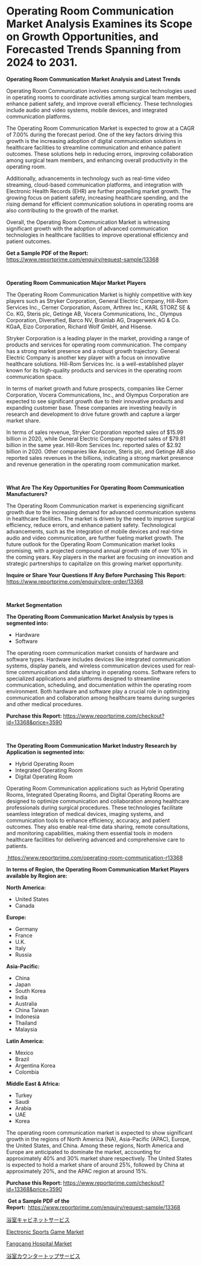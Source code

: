 <p><h1>Operating Room Communication Market Analysis Examines its Scope on Growth Opportunities, and Forecasted Trends Spanning from 2024 to 2031.</h1></p><p><strong>Operating Room Communication Market Analysis and Latest Trends</strong></p>
<p><p>Operating Room Communication involves communication technologies used in operating rooms to coordinate activities among surgical team members, enhance patient safety, and improve overall efficiency. These technologies include audio and video systems, mobile devices, and integrated communication platforms.</p><p>The Operating Room Communication Market is expected to grow at a CAGR of 7.00% during the forecast period. One of the key factors driving this growth is the increasing adoption of digital communication solutions in healthcare facilities to streamline communication and enhance patient outcomes. These solutions help in reducing errors, improving collaboration among surgical team members, and enhancing overall productivity in the operating room.</p><p>Additionally, advancements in technology such as real-time video streaming, cloud-based communication platforms, and integration with Electronic Health Records (EHR) are further propelling market growth. The growing focus on patient safety, increasing healthcare spending, and the rising demand for efficient communication solutions in operating rooms are also contributing to the growth of the market.</p><p>Overall, the Operating Room Communication Market is witnessing significant growth with the adoption of advanced communication technologies in healthcare facilities to improve operational efficiency and patient outcomes.</p></p>
<p><strong>Get a Sample PDF of the Report:&nbsp;</strong> <a href="https://www.reportprime.com/enquiry/request-sample/13368">https://www.reportprime.com/enquiry/request-sample/13368</a></p>
<p>&nbsp;</p>
<p><strong>Operating Room Communication Major Market Players</strong></p>
<p><p>The Operating Room Communication Market is highly competitive with key players such as Stryker Corporation, General Electric Company, Hill-Rom Services Inc., Cerner Corporation, Ascom, Arthrex Inc., KARL STORZ SE & Co. KG, Steris plc, Getinge AB, Vocera Communications, Inc., Olympus Corporation, Diversified, Barco NV, Brainlab AG, Dragerwerk AG & Co. KGaA, Eizo Corporation, Richard Wolf GmbH, and Hisense.</p><p>Stryker Corporation is a leading player in the market, providing a range of products and services for operating room communication. The company has a strong market presence and a robust growth trajectory. General Electric Company is another key player with a focus on innovative healthcare solutions. Hill-Rom Services Inc. is a well-established player known for its high-quality products and services in the operating room communication space.</p><p>In terms of market growth and future prospects, companies like Cerner Corporation, Vocera Communications, Inc., and Olympus Corporation are expected to see significant growth due to their innovative products and expanding customer base. These companies are investing heavily in research and development to drive future growth and capture a larger market share.</p><p>In terms of sales revenue, Stryker Corporation reported sales of $15.99 billion in 2020, while General Electric Company reported sales of $79.81 billion in the same year. Hill-Rom Services Inc. reported sales of $2.92 billion in 2020. Other companies like Ascom, Steris plc, and Getinge AB also reported sales revenues in the billions, indicating a strong market presence and revenue generation in the operating room communication market.</p></p>
<p>&nbsp;</p>
<p><strong>What Are The Key Opportunities For Operating Room Communication Manufacturers?</strong></p>
<p><p>The Operating Room Communication market is experiencing significant growth due to the increasing demand for advanced communication systems in healthcare facilities. The market is driven by the need to improve surgical efficiency, reduce errors, and enhance patient safety. Technological advancements, such as the integration of mobile devices and real-time audio and video communication, are further fueling market growth. The future outlook for the Operating Room Communication market looks promising, with a projected compound annual growth rate of over 10% in the coming years. Key players in the market are focusing on innovation and strategic partnerships to capitalize on this growing market opportunity.</p></p>
<p><strong>Inquire or Share Your Questions If Any Before Purchasing This Report:</strong> <a href="https://www.reportprime.com/enquiry/pre-order/13368">https://www.reportprime.com/enquiry/pre-order/13368</a></p>
<p>&nbsp;</p>
<p><strong>Market Segmentation</strong></p>
<p><strong>The Operating Room Communication Market Analysis by types is segmented into:</strong></p>
<p><ul><li>Hardware</li><li>Software</li></ul></p>
<p><p>The operating room communication market consists of hardware and software types. Hardware includes devices like integrated communication systems, display panels, and wireless communication devices used for real-time communication and data sharing in operating rooms. Software refers to specialized applications and platforms designed to streamline communication, scheduling, and documentation within the operating room environment. Both hardware and software play a crucial role in optimizing communication and collaboration among healthcare teams during surgeries and other medical procedures.</p></p>
<p><strong>Purchase this Report:&nbsp;</strong><a href="https://www.reportprime.com/checkout?id=13368&price=3590">https://www.reportprime.com/checkout?id=13368&price=3590</a></p>
<p>&nbsp;</p>
<p><strong>The Operating Room Communication Market Industry Research by Application is segmented into:</strong></p>
<p><ul><li>Hybrid Operating Room</li><li>Integrated Operating Room</li><li>Digital Operating Room</li></ul></p>
<p><p>Operating Room Communication applications such as Hybrid Operating Rooms, Integrated Operating Rooms, and Digital Operating Rooms are designed to optimize communication and collaboration among healthcare professionals during surgical procedures. These technologies facilitate seamless integration of medical devices, imaging systems, and communication tools to enhance efficiency, accuracy, and patient outcomes. They also enable real-time data sharing, remote consultations, and monitoring capabilities, making them essential tools in modern healthcare facilities for delivering advanced and comprehensive care to patients.</p></p>
<p><a href="https://www.reportprime.com/operating-room-communication-r13368">&nbsp;https://www.reportprime.com/operating-room-communication-r13368</a></p>
<p><strong>In terms of Region, the Operating Room Communication Market Players available by Region are:</strong></p>
<p>
    <p> <strong> North America: </strong>
        <ul>
            <li>United States</li>
            <li>Canada</li>
        </ul>
        </p> 
    <p> <strong> Europe: </strong>
        <ul>
            <li>Germany</li>
            <li>France</li>
            <li>U.K.</li>
            <li>Italy</li>
            <li>Russia</li>
        </ul>
        </p> 
    <p> <strong> Asia-Pacific: </strong>
        <ul>
            <li>China</li>
            <li>Japan</li>
            <li>South Korea</li>
            <li>India</li>
            <li>Australia</li>
            <li>China Taiwan</li>
            <li>Indonesia</li>
            <li>Thailand</li>
            <li>Malaysia</li>
        </ul>
        </p> 
    <p> <strong> Latin America: </strong>
        <ul>
            <li>Mexico</li>
            <li>Brazil</li>
            <li>Argentina Korea</li>
            <li>Colombia</li>
        </ul>
        </p> 
    <p> <strong> Middle East & Africa: </strong>
        <ul>
            <li>Turkey</li>
            <li>Saudi</li>
            <li>Arabia</li>
            <li>UAE</li>
            <li>Korea</li>
        </ul>
    </p>
    </p>
<p><p>The operating room communication market is expected to show significant growth in the regions of North America (NA), Asia-Pacific (APAC), Europe, the United States, and China. Among these regions, North America and Europe are anticipated to dominate the market, accounting for approximately 40% and 30% market share respectively. The United States is expected to hold a market share of around 25%, followed by China at approximately 20%, and the APAC region at around 15%.</p></p>
<p><strong>Purchase this Report: </strong><a href="https://www.reportprime.com/checkout?id=13368&price=3590">https://www.reportprime.com/checkout?id=13368&price=3590</a></p>
<p>&nbsp;<strong>Get a Sample PDF of the Report:&nbsp;&nbsp;</strong><a href="https://www.reportprime.com/enquiry/request-sample/13368">https://www.reportprime.com/enquiry/request-sample/13368</a></p>
<p><strong></strong></p>
<p><p><a href="https://github.com/DanykaKilback/Market-Research-Report-List-1/blob/main/571447080207.md">浴室キャビネットサービス</a></p><p><a href="https://github.com/HenrietteMills1/Market-Research-Report-List-1/blob/main/electronic-sports-game-market.md">Electronic Sports Game Market</a></p><p><a href="https://github.com/marthawweekle/Market-Research-Report-List-1/blob/main/fangcang-hospital-market.md">Fangcang Hospital Market</a></p><p><a href="https://github.com/mohamedbakry57/Market-Research-Report-List-4/blob/main/717416480208.md">浴室カウンタートップサービス</a></p></p>
